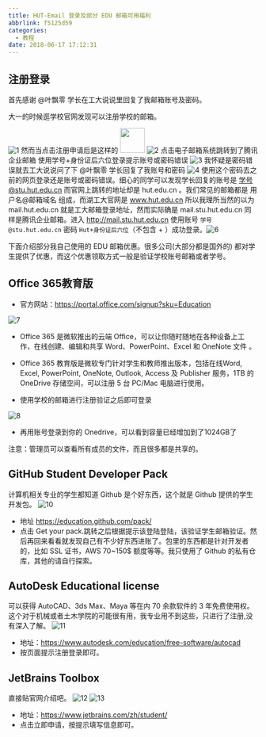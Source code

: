 ```yaml
---
title: HUT-Email 登录及部分 EDU 邮箱可用福利
abbrlink: f5125d59
categories:
  - 教程
date: 2018-06-17 17:12:31
---
```


## 注册登录

首先感谢 @叶飘零 学长在工大说说里回复了我邮箱账号及密码。

大一的时候逛学校官网发现可以注册学校的邮箱。

![1](https://i.loli.net/2019/06/08/5cfb588111a2139961.jpg)
然而当点击注册申请后是这样的 <img id="github-emoji" src="https://i.loli.net/2019/06/08/5cfb58bd9004087432.jpg" height="50" width="50" />
![2](https://i.loli.net/2019/06/08/5cfb58df2b35742858.jpg)
点击电子邮箱系统跳转到了腾讯企业邮箱
使用学号+身份证后六位登录提示账号或密码错误
![3](https://i.loli.net/2019/06/08/5cfb5907ee8b766866.jpg)
我怀疑是密码错误就去工大说说问了下 @叶飘零 学长回复了我账号和密码
![4](https://i.loli.net/2019/06/08/5cfb593e0fe5345173.jpg)
使用这个密码去之前的网页登录还是账号或密码错误。细心的同学可以发现学长回复的账号是 学号@stu.hut.edu.cn 而官网上跳转的地址却是 hut.edu.cn 。我们常见的邮箱都是 用户名@邮箱域名 组成，而湖工大官网是 www.hut.edu.cn 所以我理所当然的以为 mail.hut.edu.cn 就是工大邮箱登录地址，然而实际确是 mail.stu.hut.edu.cn 同样是腾讯企业邮箱。进入 <http://mail.stu.hut.edu.cn> 使用账号 `学号@stu.hut.edu.cn`  密码 `Hut+身份证后六位`（不包含 + ）成功登录。![6](https://i.loli.net/2019/06/08/5cfb596d06ef699079.jpg)

下面介绍部分我自己使用的 EDU 邮箱优惠。很多公司(大部分都是国外的) 都对学生提供了优惠，而这个优惠领取方式一般是验证学校账号邮箱或者学号。

## Office 365教育版

- 官方网站：<https://portal.office.com/signup?sku=Education>

![7](https://i.loli.net/2019/06/08/5cfb59952884189105.jpg)

- Office 365 是微软推出的云端 Office，可以让你随时随地在各种设备上工作，在线创建、编辑和共享 Word、PowerPoint、Excel 和 OneNote 文件 。

- Office 365 教育版是微软专门针对学生和教师推出版本，包括在线Word, Excel, PowerPoint, OneNote, Outlook, Access 及 Publisher 服务，1TB 的 OneDrive 存储空间，可以注册 5 台 PC/Mac 电脑进行使用。

- 使用学校的邮箱进行注册验证之后即可登录

![8](https://i.loli.net/2019/06/08/5cfb5995c9c8522179.jpg)

- 再用账号登录到你的 Onedrive，可以看到容量已经增加到了1024GB了

注意：管理员可以查看所有成员的文件，而且很多都是共享的。

## GitHub Student Developer Pack

计算机相关专业的学生都知道 Github 是个好东西，这个就是 Github 提供的学生开发包。
![10](https://i.loli.net/2019/06/08/5cfb5995db23b62920.jpg)

- 地址 <https://education.github.com/pack/>
- 点击 Get your pack.跳转之后根据提示该登陆登陆，该验证学生邮箱验证。然后再回来看看就发现自己有不少好东西进账了。包里的东西都是针对开发者的，比如 SSL 证书，AWS 70~150$ 额度等等。我只使用了 Github 的私有仓库，其他的请自行探索。

## AutoDesk Educational license

可以获得 AutoCAD、3ds Max、Maya 等在内 70 余款软件的 3 年免费使用权。
这个对于机械或者土木学院的可能很有用，我专业用不到这些，只进行了注册,没有深入了解。
![11](https://i.loli.net/2019/06/08/5cfb5995d1c3821710.jpg)

- 地址：<https://www.autodesk.com/education/free-software/autocad>
- 按页面提示注册登录即可。

## JetBrains Toolbox

直接贴官网介绍吧。
![12](https://i.loli.net/2019/06/08/5cfb5995affb747958.jpg)
![13](https://i.loli.net/2019/06/08/5cfb5995abe0497497.jpg)

- 地址：<https://www.jetbrains.com/zh/student/>
- 点击立即申请，按提示填写信息即可。